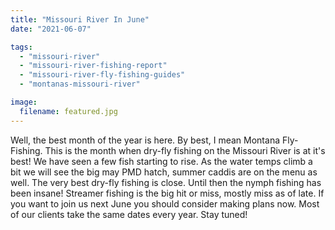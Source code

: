 ```yaml
---
title: "Missouri River In June"
date: "2021-06-07"

tags: 
  - "missouri-river"
  - "missouri-river-fishing-report"
  - "missouri-river-fly-fishing-guides"
  - "montanas-missouri-river"

image:
  filename: featured.jpg
---
```


Well, the best month of the year is here. By best, I mean Montana Fly-Fishing. This is the month when dry-fly fishing on the Missouri River is at it's best! We have seen a few fish starting to rise. As the water temps climb a bit we will see the big may PMD hatch, summer caddis are on the menu as well. The very best dry-fly fishing is close. Until then the nymph fishing has been insane! Streamer fishing is the big hit or miss, mostly miss as of late. If you want to join us next June you should consider making plans now. Most of our clients take the same dates every year. Stay tuned!
